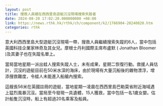```yaml
---
layout: post
title: 搜救人員續在西西里島遊艇沉沒現場搜索失蹤者
date: 2024-08-20 17:02:20.000000000 +08:00
link: https://news.rthk.hk/rthk/ch/component/k2/1766904-20240820.htm
categories: rthk
---
```


意大利西西里島大型遊艇沉沒現場一帶，搜救人員繼續搜索失蹤的6人，當中包括英國科技企業家林奇及其女兒。摩根士丹利國際主席布盧默 ( Jonathan Bloomer )及其妻子也在失蹤名單上。 

當局當地星期一派出蛙人搜索失蹤人士，未有成果，星期二恢復行動。救援人員估計，沉沒的遊艇目前在50米水深的海床，由於現場有大量沉船後的雜物漂浮，增添搜救難度，令蛙人未能進入船艙內搜索。

這艘長56米在英國註冊的遊艇，當地星期一凌晨在西西里島巴勒莫省附近海域遇上猛烈風暴沉沒。當局至今發現一具遺體，15人獲救，當中包括一名1歲女嬰。估計船隻沉沒時，船上有超過20名乘客及船員。
